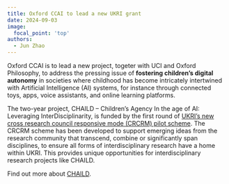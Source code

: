 ```yaml
---
title: Oxford CCAI to lead a new UKRI grant
date: 2024-09-03
image:
  focal_point: 'top'
authors:
  - Jun Zhao
---
```



Oxford CCAI is to lead a new project, togeter with UCI and Oxford Philosophy, to address the pressing issue of **fostering children’s digital autonomy** in societies where childhood has become intricately intertwined with Artificial Intelligence (AI) systems, for instance through connected toys, apps, voice assistants, and online learning platforms.

The two-year project, CHAILD – Children’s Agency In the age of AI: Leveraging InterDisciplinarity, is funded by the first round of [UKRI’s new cross research council responsive mode (CRCRM) pilot scheme](https://www.ukri.org/what-we-do/browse-our-areas-of-investment-and-support/ukri-cross-research-council-responsive-mode-pilot-scheme/).  The CRCRM scheme has been developed to support emerging ideas from the research community that transcend, combine or significantly span disciplines, to ensure all forms of interdisciplinary research have a home within UKRI.  This provides unique opportunities for interdisciplinary research projects like CHAILD.



Find out more about [CHAILD](https://oxfordccai.org/project/chaild/).